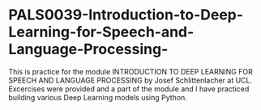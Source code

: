 # PALS0039-Introduction-to-Deep-Learning-for-Speech-and-Language-Processing-

This is practice for the module INTRODUCTION TO DEEP LEARNING FOR SPEECH AND LANGUAGE PROCESSING by Josef Schlittenlacher at UCL.
Excercises were provided and a part of the module and I have practiced building various Deep Learning models using Python.

